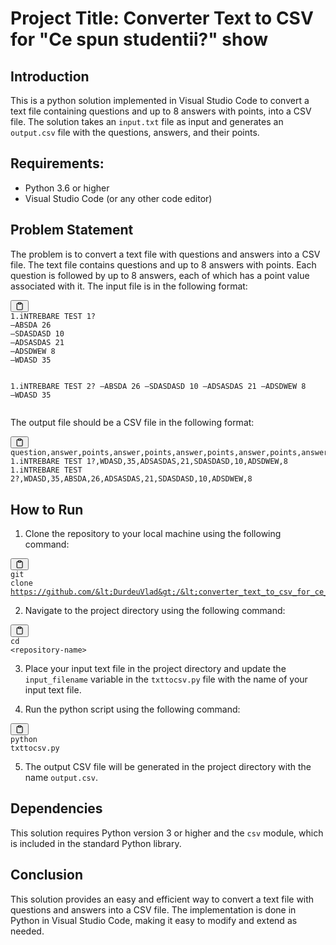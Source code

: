 
<h1>Project Title: Converter Text to CSV for "Ce spun studentii?" show</h1>
<h2>Introduction</h2><p>This is a python solution implemented in Visual Studio Code to convert a text file containing questions and up to 8 answers with points, into a CSV file. The solution takes an <code>input.txt</code> file as input and generates an <code>output.csv</code> file with the questions, answers, and their points.</p><h2>Requirements:</h2><ul><li>Python 3.6 or higher</li><li>Visual Studio Code (or any other code editor)</li></ul><h2>Problem Statement</h2><p>The problem is to convert a text file with questions and answers into a CSV file. The text file contains questions and up to 8 answers with points. Each question is followed by up to 8 answers, each of which has a point value associated with it. The input file is in the following format:</p><pre><div class="bg-black rounded-md mb-4"><div class="flex items-center relative text-gray-200 bg-gray-800 px-4 py-2 text-xs font-sans justify-between rounded-t-md"><button class="flex ml-auto gap-2"><svg stroke="currentColor" fill="none" stroke-width="2" viewBox="0 0 24 24" stroke-linecap="round" stroke-linejoin="round" class="h-4 w-4" height="1em" width="1em" xmlns="http://www.w3.org/2000/svg"><path d="M16 4h2a2 2 0 0 1 2 2v14a2 2 0 0 1-2 2H6a2 2 0 0 1-2-2V6a2 2 0 0 1 2-2h2"></path><rect x="8" y="2" width="8" height="4" rx="1" ry="1"></rect></svg></button></div><div class="p-4 overflow-y-auto"><code class="!whitespace-pre hljs">1.iNTREBARE TEST 1?
—ABSDA 26
—SDASDASD 10
—ADSASDAS 21
—ADSDWEW 8
—WDASD 35

1.iNTREBARE TEST 2?
—ABSDA 26
—SDASDASD 10
—ADSASDAS 21
—ADSDWEW 8
—WDASD 35
</code></div></div></pre><p>The output file should be a CSV file in the following format:</p><pre><div class="bg-black rounded-md mb-4"><div class="flex items-center relative text-gray-200 bg-gray-800 px-4 py-2 text-xs font-sans justify-between rounded-t-md"><button class="flex ml-auto gap-2"><svg stroke="currentColor" fill="none" stroke-width="2" viewBox="0 0 24 24" stroke-linecap="round" stroke-linejoin="round" class="h-4 w-4" height="1em" width="1em" xmlns="http://www.w3.org/2000/svg"><path d="M16 4h2a2 2 0 0 1 2 2v14a2 2 0 0 1-2 2H6a2 2 0 0 1-2-2V6a2 2 0 0 1 2-2h2"></path><rect x="8" y="2" width="8" height="4" rx="1" ry="1"></rect></svg></button></div><div class="p-4 overflow-y-auto"><code class="!whitespace-pre hljs">question,answer,points,answer,points,answer,points,answer,points,answer,points,answer,points,answer,points,answer,points
1.iNTREBARE TEST 1?,WDASD,35,ADSASDAS,21,SDASDASD,10,ADSDWEW,8
1.iNTREBARE TEST 2?,WDASD,35,ABSDA,26,ADSASDAS,21,SDASDASD,10,ADSDWEW,8
</code></div></div></pre><h2>How to Run</h2><ol><li>Clone the repository to your local machine using the following command:</li></ol><pre><div class="bg-black rounded-md mb-4"><div class="flex items-center relative text-gray-200 bg-gray-800 px-4 py-2 text-xs font-sans justify-between rounded-t-md"><span></span><button class="flex ml-auto gap-2"><svg stroke="currentColor" fill="none" stroke-width="2" viewBox="0 0 24 24" stroke-linecap="round" stroke-linejoin="round" class="h-4 w-4" height="1em" width="1em" xmlns="http://www.w3.org/2000/svg"><path d="M16 4h2a2 2 0 0 1 2 2v14a2 2 0 0 1-2 2H6a2 2 0 0 1-2-2V6a2 2 0 0 1 2-2h2"></path><rect x="8" y="2" width="8" height="4" rx="1" ry="1"></rect></svg></button></div><div class="p-4 overflow-y-auto"><code class="!whitespace-pre hljs language-bash">git <span class="hljs-built_in">clone</span> https://github.com/&lt;DurdeuVlad&gt;/&lt;converter_text_to_csv_for_ce_spun_studentii&gt;.git
</code></div></div></pre><ol start="2"><li>Navigate to the project directory using the following command:</li></ol><pre><div class="bg-black rounded-md mb-4"><div class="flex items-center relative text-gray-200 bg-gray-800 px-4 py-2 text-xs font-sans justify-between rounded-t-md"><span></span><button class="flex ml-auto gap-2"><svg stroke="currentColor" fill="none" stroke-width="2" viewBox="0 0 24 24" stroke-linecap="round" stroke-linejoin="round" class="h-4 w-4" height="1em" width="1em" xmlns="http://www.w3.org/2000/svg"><path d="M16 4h2a2 2 0 0 1 2 2v14a2 2 0 0 1-2 2H6a2 2 0 0 1-2-2V6a2 2 0 0 1 2-2h2"></path><rect x="8" y="2" width="8" height="4" rx="1" ry="1"></rect></svg></button></div><div class="p-4 overflow-y-auto"><code class="!whitespace-pre hljs language-bash"><span class="hljs-built_in">cd</span> &lt;repository-name&gt;
</code></div></div></pre><ol start="3"><li><p>Place your input text file in the project directory and update the <code>input_filename</code> variable in the <code>txttocsv.py</code> file with the name of your input text file.</p></li><li><p>Run the python script using the following command:</p></li></ol><pre><div class="bg-black rounded-md mb-4"><div class="flex items-center relative text-gray-200 bg-gray-800 px-4 py-2 text-xs font-sans justify-between rounded-t-md"><button class="flex ml-auto gap-2"><svg stroke="currentColor" fill="none" stroke-width="2" viewBox="0 0 24 24" stroke-linecap="round" stroke-linejoin="round" class="h-4 w-4" height="1em" width="1em" xmlns="http://www.w3.org/2000/svg"><path d="M16 4h2a2 2 0 0 1 2 2v14a2 2 0 0 1-2 2H6a2 2 0 0 1-2-2V6a2 2 0 0 1 2-2h2"></path><rect x="8" y="2" width="8" height="4" rx="1" ry="1"></rect></svg></button></div><div class="p-4 overflow-y-auto"><code class="!whitespace-pre hljs">python txttocsv.py
</code></div></div></pre><ol start="5"><li>The output CSV file will be generated in the project directory with the name <code>output.csv</code>.</li></ol><h2>Dependencies</h2><p>This solution requires Python version 3 or higher and the <code>csv</code> module, which is included in the standard Python library.</p><h2>Conclusion</h2><p>This solution provides an easy and efficient way to convert a text file with questions and answers into a CSV file. The implementation is done in Python in Visual Studio Code, making it easy to modify and extend as needed.</p>
